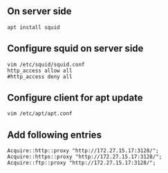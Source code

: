 ## On server side
```
apt install squid
```

## Configure squid on server side
```
vim /etc/squid/squid.conf
http_access allow all
#http_access deny all
```
## Configure client for apt update
```
vim /etc/apt/apt.conf
```
## Add following entries
```
Acquire::http::proxy "http://172.27.15.17:3128/";
Acquire::https::proxy "http://172.27.15.17:3128/";
Acquire::ftp::proxy "http://172.27.15.17:3128/";
```
